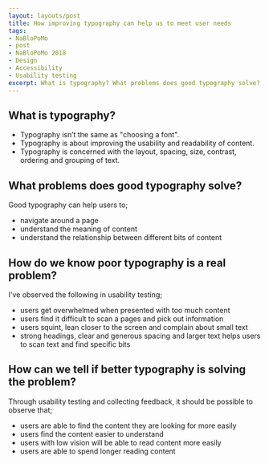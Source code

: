 ```yaml
---
layout: layouts/post
title: How improving typography can help us to meet user needs
tags: 
- NaBloPoMo
- post
- NaBloPoMo 2018
- Design
- Accessibility
- Usability testing
excerpt: What is typography? What problems does good typography solve? How do we know poor typography is a real problem?
---
```


## What is typography?
- Typography isn’t the same as "choosing a font".
- Typography is about improving the usability and readability of content.
- Typography is concerned with the layout, spacing, size, contrast, ordering and grouping of text.

## What problems does good typography solve?
Good typography can help users to;
- navigate around a page
- understand the meaning of content
- understand the relationship between different bits of content

## How do we know poor typography is a real problem?
I've observed the following in usability testing;
- users get overwhelmed when presented with too much content
- users find it difficult to scan a pages and pick out information
- users squint, lean closer to the screen and complain about small text
- strong headings, clear and generous spacing and larger text helps users to scan text and find specific bits

## How can we tell if better typography is solving the problem?
Through usability testing and collecting feedback, it should be possible to observe that;
- users are able to find the content they are looking for more easily
- users find the content easier to understand
- users with low vision will be able to read content more easily
- users are able to spend longer reading content
